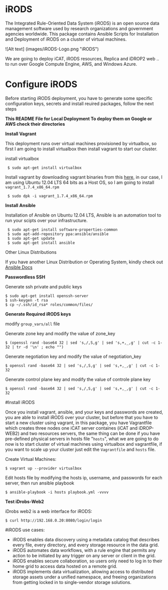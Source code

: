 # iRODS
The Integrated Rule-Oriented Data System (iRODS) is an open source data management software used by research organizations and government agencies worldwide. This package contains Ansible Scripts for Installation and Deployment of iRODS on a cluster of virtual machines.

![Alt text] (images/iRODS-Logo.png "iRODS")


We are going to deploy iCAT, iRODS resources, Replica and iDROP2 web .. to run over Google Compute Engine, AWS, and Windows Azure.


# Configure iRODS

Before starting iRODS deployment, you have to generate some specific configuration keys, secrets and install reuired packages, follow the next steps

**This README File for Local Deployment To deploy them on Google or AWS check their directories**

**Install Vagrant**

This deployment runs over virtual machines provisioned by virtualbox, so first I am going to install virtualbox then install vagrant to start our cluster.

install virtualbox

     $ sudo apt-get install virtualbox

Install vagrant by downloading vagrant binaries from this [here](http://www.vagrantup.com/downloads.html), in our case, I am using Ubuntu 12.04 LTS 64 bits as a Host OS, so I am going to install <code>vagrant_1.7.4_x86_64.rpm</code>

     $ sudo dpk -i vagrant_1.7.4_x86_64.rpm

**Install Ansible**

Installation of Ansible on Ubuntu 12.04 LTS, Ansible is an automation tool to run your scipts over your infrastructure.

     $ sudo apt-get install software-properties-common
     $ sudo apt-add-repository ppa:ansible/ansible
     $ sudo apt-get update
     $ sudo apt-get install ansible

Other Linux Distributions

If you have another Linux Distribution or Operating System, kindly check out [Ansible Docs](http://docs.ansible.com/intro_installation.html)

**Passwordless SSH**

Generate ssh private and public keys

    $ sudo apt-get install openssh-server
    $ ssh-keygen -t rsa 
    $ cp ~/.ssh/id_rsa* roles/common/files/


**Generate Required iRODS keys**

modify <code>group_vars/all</code> file

Generate zone key and modify the value of zone_key

    $ (openssl rand -base64 32 | sed 's,/,S,g' | sed 's,+,_,g' | cut -c 1-32 | tr -d '\n' ; echo "")

Generate negotiation key and modify the value of negotiation_key

    $ openssl rand -base64 32 | sed 's,/,S,g' | sed 's,+,_,g' | cut -c 1-32

Generate control plane key and modify the value of controle plane key

    $ openssl rand -base64 32 | sed 's,/,S,g' | sed 's,+,_,g' | cut -c 1-32


#Install iRODS

Once you install vagrant, ansible, and your keys and passwords are created, you are able to install iRODS over your cluster, but before that you have to start a new cluster using vagrant, in this package, you have Vagrantfile which creates three nodes one iCAT server containes (iCAT and iDROP-WEB2) and two resources servers, the same thing can be done if you have pre-defined physical servers in hosts file "<code>hosts</code>", what we are going to do now is to start cluster of virtual machines using virtualbox and vagrantfile, if you want to scale up your cluster just edit the <code>Vagrantfile</code> and <code>hosts</code> file.

Create Virtual Machines:

    $ vagrant up --provider virtualbox

Edit hosts file by modifying the hosts ip, username, and passwords for each server, then run ansible playbook

    $ ansible-playbook -i hosts playbook.yml -vvvv

**Test iDrobs-Web2**

iDrobs web2 is a web interface for iRODS:

    $ curl http://192.168.0.20:8080/login/login


#iRODS use cases:

* iRODS enables data discovery using a metadata catalog that describes every file, every directory, and every storage resource in the data grid.
* iRODS automates data workflows, with a rule engine that permits any action to be initiated by any trigger on any server or client in the grid.
* iRODS enables secure collaboration, so users only need to log in to their home grid to access data hosted on a remote grid.
* iRODS implements data virtualization, allowing access to distributed storage assets under a unified namespace, and freeing organizations from getting locked in to single-vendor storage solutions.
